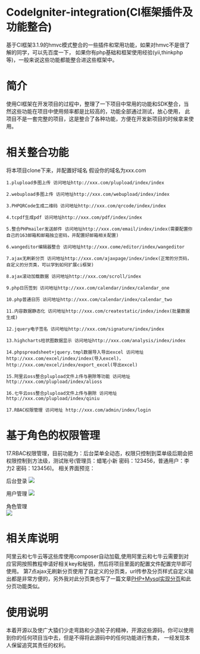 # CodeIgniter-integration(CI框架插件及功能整合)

基于CI框架3.1.9的hmvc模式整合的一些插件和常用功能，如果对hmvc不是很了解的同学，可以先百度一下，
如果你有php基础和框架使用经验(yii,thinkphp等)，一般来说这些功能都能整合进这些框架中。

# 简介

使用CI框架在开发项目的过程中，整理了一下项目中常用的功能和SDK整合，当然这些功能在项目中使用频率都是比较高的，功能全部通过测试，放心使用，
此项目不是一套完整的项目，这是整合了各种功能，方便在开发新项目的时候拿来使用。

# 相关整合功能

将本项目clone下来，并配置好域名
假设你的域名为xxx.com

	1.plupload多图上传 访问地址http://xxx.com/plupload/index/index

	2.webupload多图上传 访问地址http://xxx.com/webupload/index/index
	
	3.PHPQRCode生成二维码 访问地址http://xxx.com/qrcode/index/index
	
	4.tcpdf生成pdf 访问地址http://xxx.com/pdf/index/index
	
	5.整合PHPmailer发送邮件 访问地址http://xxx.com/email/index/index(需要配置你自己的163邮箱和邮箱独立密码，并配置好邮箱相关配置)
	
	6.wangeditor编辑器整合 访问地址http://xxx.come/editor/index/wangeditor
	
	7.ajax无刷新分页 访问地址http://xxx.com/ajaxpage/index/index(正常的分页码，自定义的分页类，可以学到如何扩展ci框架)
	
	8.ajax滚动加载数据 访问地址http://xxx.com/scroll/index
	
	9.php日历签到 访问地址http://xxx.com/calendar/index/calendar_one
	
	10.php普通日历 访问地址http://xxx.com/calendar/index/calendar_two
	
	11.内容数据静态化 访问地址http://xxx.com/createstatic/index/index(批量数据生成)
	
	12.jquery电子签名 访问地址http://xxx.com/signature/index/index
	
	13.highcharts柱状图数据显示 访问地址http://xxx.com/analysis/index/index
	
	14.phpspreadsheet+jquery.tmpl数据导入导出excel 访问地址http://xxx.com/excel/index/index(导入excel)，http://xxx.com/excel/index/export_excel(导出excel)
	
	15.阿里云oss整合plupload文件上传与删除等功能 访问地址 http://xxx.com/plupload/index/alioss
	
	16.七牛云oss整合plupload文件上传与删除 访问地址 http://xxx.com/plupload/index/qiniu
	
	17.RBAC权限管理 访问地址 http://xxx.com/admin/index/login

# 基于角色的权限管理
17.RBAC权限管理，目前功能为：后台菜单全动态，权限只控制到菜单级后期会把权限控制到方法级，测试账号(管理员：蜡笔小新 密码：123456，普通用户：李力2 密码：123456)。
相关界面预览：

后台登录
<img src="https://github.com/sunjiaqiang/CodeIgniter-integration/blob/master/public/%E7%95%8C%E9%9D%A2%E9%A2%84%E8%A7%88/RBAC/%E5%90%8E%E5%8F%B0%E7%99%BB%E9%99%86.jpg">

用户管理
<img src="https://github.com/sunjiaqiang/CodeIgniter-integration/blob/master/public/%E7%95%8C%E9%9D%A2%E9%A2%84%E8%A7%88/RBAC/%E7%94%A8%E6%88%B7%E7%AE%A1%E7%90%86.jpg">

角色管理	
<img src="https://github.com/sunjiaqiang/CodeIgniter-integration/blob/master/public/%E7%95%8C%E9%9D%A2%E9%A2%84%E8%A7%88/RBAC/%E7%94%A8%E6%88%B7%E7%AE%A1%E7%90%86.jpg">

# 相关库说明
阿里云和七牛云等这些库使用composer自动加载,使用阿里云和七牛云需要到对应官网按照教程申请好相关key和秘钥，然后将项目里面的配置文件配置完毕即可使用。
第7点ajax无刷新分页使用了自定义的分页类，url传参及分页样式自定义输出都是非常方便的，另外我对此分页类也写了一篇文章<a href="https://www.cnblogs.com/phproom/p/9588656.html" target="_blank">PHP+Mysql实现分页</a>和此分页功能类似。
	
# 使用说明
本着开源以及使广大猿们少走弯路和少造轮子的精神，开源这些源码，你可以使用到你的任何项目当中去，但是不得将此源码中的任何功能进行售卖，
一经发现本人保留追究其责任的权利。